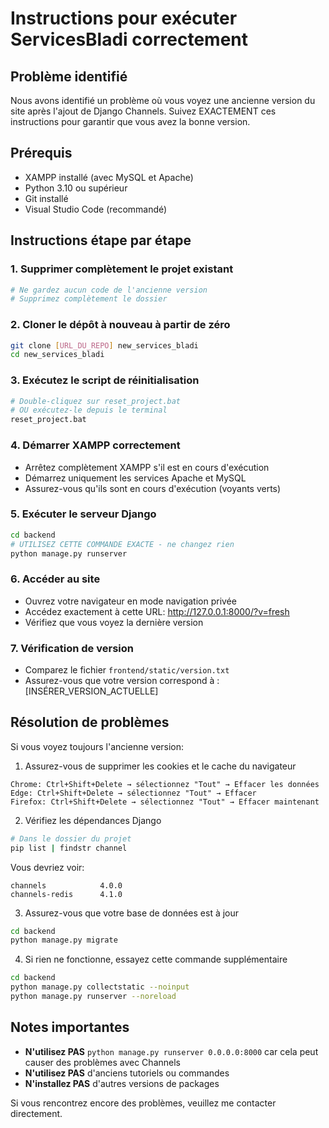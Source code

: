 # Instructions pour exécuter ServicesBladi correctement

## Problème identifié
Nous avons identifié un problème où vous voyez une ancienne version du site après l'ajout de Django Channels. Suivez EXACTEMENT ces instructions pour garantir que vous avez la bonne version.

## Prérequis
- XAMPP installé (avec MySQL et Apache)
- Python 3.10 ou supérieur
- Git installé
- Visual Studio Code (recommandé)

## Instructions étape par étape

### 1. Supprimer complètement le projet existant
```bash
# Ne gardez aucun code de l'ancienne version
# Supprimez complètement le dossier
```

### 2. Cloner le dépôt à nouveau à partir de zéro
```bash
git clone [URL_DU_REPO] new_services_bladi
cd new_services_bladi
```

### 3. Exécutez le script de réinitialisation
```bash
# Double-cliquez sur reset_project.bat
# OU exécutez-le depuis le terminal
reset_project.bat
```

### 4. Démarrer XAMPP correctement
- Arrêtez complètement XAMPP s'il est en cours d'exécution
- Démarrez uniquement les services Apache et MySQL
- Assurez-vous qu'ils sont en cours d'exécution (voyants verts)

### 5. Exécuter le serveur Django
```bash
cd backend
# UTILISEZ CETTE COMMANDE EXACTE - ne changez rien
python manage.py runserver
```

### 6. Accéder au site
- Ouvrez votre navigateur en mode navigation privée
- Accédez exactement à cette URL: http://127.0.0.1:8000/?v=fresh
- Vérifiez que vous voyez la dernière version

### 7. Vérification de version
- Comparez le fichier `frontend/static/version.txt`
- Assurez-vous que votre version correspond à : [INSÉRER_VERSION_ACTUELLE]

## Résolution de problèmes

Si vous voyez toujours l'ancienne version:

1. Assurez-vous de supprimer les cookies et le cache du navigateur
```
Chrome: Ctrl+Shift+Delete → sélectionnez "Tout" → Effacer les données
Edge: Ctrl+Shift+Delete → sélectionnez "Tout" → Effacer
Firefox: Ctrl+Shift+Delete → sélectionnez "Tout" → Effacer maintenant
```

2. Vérifiez les dépendances Django
```bash
# Dans le dossier du projet
pip list | findstr channel
```
Vous devriez voir:
```
channels            4.0.0
channels-redis      4.1.0
```

3. Assurez-vous que votre base de données est à jour
```bash
cd backend
python manage.py migrate
```

4. Si rien ne fonctionne, essayez cette commande supplémentaire
```bash
cd backend
python manage.py collectstatic --noinput
python manage.py runserver --noreload
```

## Notes importantes
- **N'utilisez PAS** `python manage.py runserver 0.0.0.0:8000` car cela peut causer des problèmes avec Channels
- **N'utilisez PAS** d'anciens tutoriels ou commandes
- **N'installez PAS** d'autres versions de packages

Si vous rencontrez encore des problèmes, veuillez me contacter directement. 